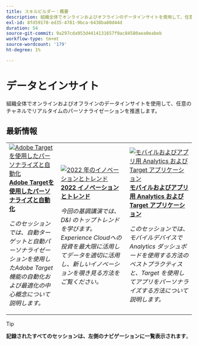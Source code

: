 ```yaml
---
title: スキルビルダー：概要
description: 組織全体でオンラインおよびオフラインのデータインサイトを使用して、任意のチャネルでリアルタイムのパーソナライゼーションを推進します。
exl-id: 8fd59178-ed35-4781-9bca-6438ba80d44d
duration: 54
source-git-commit: 9a297cda953d4414131657f9ac84580aea0eabeb
workflow-type: tm+mt
source-wordcount: '179'
ht-degree: 1%

---
```


# データとインサイト

組織全体でオンラインおよびオフラインのデータインサイトを使用して、任意のチャネルでリアルタイムのパーソナライゼーションを推進します。

## 最新情報

<table>
<tr>
  <td>
    <a href="https://experienceleague.adobe.com/docs/events/skill-builder-recordings/data-and-insights/2022/personalize.html?lang=ja">
      <img alt="Adobe Targetを使用したパーソナライズと自動化" src="https://video.tv.adobe.com/v/343821?format=jpeg" />
    </a>
     <div>
      <a href="https://experienceleague.adobe.com/docs/events/skill-builder-recordings/data-and-insights/2022/personalize.html?lang=ja">
        <strong>Adobe Targetを使用したパーソナライズと自動化 </strong>
      </a>
    </div>
    <p>
    <em> このセッションでは、自動ターゲットと自動パーソナライゼーションを使用したAdobe Target機能の自動化および最適化の中心概念について説明します。</em>
    <p>
  </td>
  <td>
    <a href="https://experienceleague.adobe.com/docs/events/skill-builder-recordings/data-and-insights/2022/innovations.html?lang=ja">
      <img alt="2022 年のイノベーションとトレンド" src="https://video.tv.adobe.com/v/343818?format=jpeg" />
    </a>
     <div>
      <a href="https://experienceleague.adobe.com/docs/events/skill-builder-recordings/data-and-insights/2022/innovations.html?lang=ja">
        <strong>2022 イノベーションとトレンド </strong>
      </a>
    </div>
    <p>
    <em> 今回の基調講演では、D&amp;I のトップトレンドを学びます。Experience Cloudへの投資を最大限に活用してデータを適切に活用し、新しいイノベーションを覗き見る方法をご覧ください。</em>
    <p>
  </td>  
  <td>
    <a href="https://experienceleague.adobe.com/docs/events/skill-builder-recordings/data-and-insights/2022/mobile-and-apps.html?lang=ja">
      <img alt="モバイルおよびアプリ用 Analytics および Target アプリケーション" src="https://video.tv.adobe.com/v/343819?format=jpeg" />
    </a>
     <div>
      <a href="https://experienceleague.adobe.com/docs/events/skill-builder-recordings/data-and-insights/2022/mobile-and-apps.html?lang=ja">
        <strong> モバイルおよびアプリ用 Analytics および Target アプリケーション </strong>
      </a>
    </div>
    <p>
    <em> このセッションでは、モバイルデバイスで Analytics ダッシュボードを使用する方法のベストプラクティスと、Target を使用してアプリをパーソナライズする方法について説明します。</em>
    <p>
  </td>
</tr>
</table>

>[!TIP]
>
>**記録されたすべてのセッションは、左側のナビゲーションに一覧表示されます**。
